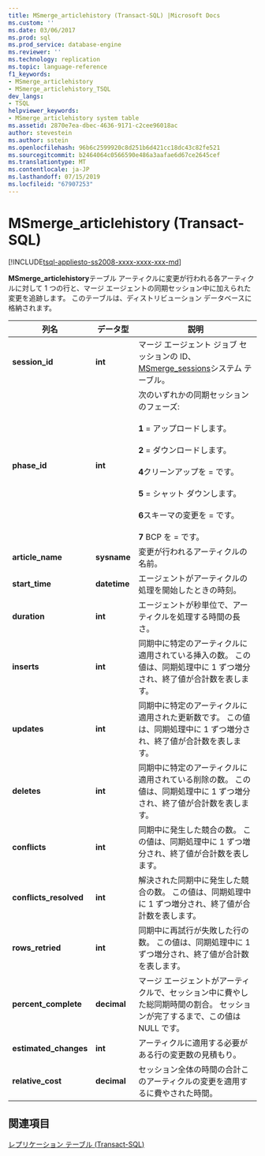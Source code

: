 ```yaml
---
title: MSmerge_articlehistory (Transact-SQL) |Microsoft Docs
ms.custom: ''
ms.date: 03/06/2017
ms.prod: sql
ms.prod_service: database-engine
ms.reviewer: ''
ms.technology: replication
ms.topic: language-reference
f1_keywords:
- MSmerge_articlehistory
- MSmerge_articlehistory_TSQL
dev_langs:
- TSQL
helpviewer_keywords:
- MSmerge_articlehistory system table
ms.assetid: 2870e7ea-dbec-4636-9171-c2cee96018ac
author: stevestein
ms.author: sstein
ms.openlocfilehash: 96b6c2599920c8d251b6d421cc18dc43c82fe521
ms.sourcegitcommit: b2464064c0566590e486a3aafae6d67ce2645cef
ms.translationtype: MT
ms.contentlocale: ja-JP
ms.lasthandoff: 07/15/2019
ms.locfileid: "67907253"
---
```

# <a name="msmerge_articlehistory-transact-sql"></a>MSmerge_articlehistory (Transact-SQL)
[!INCLUDE[tsql-appliesto-ss2008-xxxx-xxxx-xxx-md](../../includes/tsql-appliesto-ss2008-xxxx-xxxx-xxx-md.md)]

  **MSmerge_articlehistory**テーブル アーティクルに変更が行われる各アーティクルに対して 1 つの行と、マージ エージェントの同期セッション中に加えられた変更を追跡します。 このテーブルは、ディストリビューション データベースに格納されます。  
  
|列名|データ型|説明|  
|-----------------|---------------|-----------------|  
|**session_id**|**int**|マージ エージェント ジョブ セッションの ID、 [MSmerge_sessions](../../relational-databases/system-tables/msmerge-sessions-transact-sql.md)システム テーブル。|  
|**phase_id**|**int**|次のいずれかの同期セッションのフェーズ:<br /><br /> **1** = アップロードします。<br /><br /> **2** = ダウンロードします。<br /><br /> **4**クリーンアップを = です。<br /><br /> **5** = シャット ダウンします。<br /><br /> **6**スキーマの変更を = です。<br /><br /> **7** BCP を = です。|  
|**article_name**|**sysname**|変更が行われるアーティクルの名前。|  
|**start_time**|**datetime**|エージェントがアーティクルの処理を開始したときの時刻。|  
|**duration**|**int**|エージェントが秒単位で、アーティクルを処理する時間の長さ。|  
|**inserts**|**int**|同期中に特定のアーティクルに適用されている挿入の数。 この値は、同期処理中に 1 ずつ増分され、終了値が合計数を表します。|  
|**updates**|**int**|同期中に特定のアーティクルに適用された更新数です。 この値は、同期処理中に 1 ずつ増分され、終了値が合計数を表します。|  
|**deletes**|**int**|同期中に特定のアーティクルに適用されている削除の数。 この値は、同期処理中に 1 ずつ増分され、終了値が合計数を表します。|  
|**conflicts**|**int**|同期中に発生した競合の数。 この値は、同期処理中に 1 ずつ増分され、終了値が合計数を表します。|  
|**conflicts_resolved**|**int**|解決された同期中に発生した競合の数。 この値は、同期処理中に 1 ずつ増分され、終了値が合計数を表します。|  
|**rows_retried**|**int**|同期中に再試行が失敗した行の数。 この値は、同期処理中に 1 ずつ増分され、終了値が合計数を表します。|  
|**percent_complete**|**decimal**|マージ エージェントがアーティクルで、セッション中に費やした総同期時間の割合。 セッションが完了するまで、この値は NULL です。|  
|**estimated_changes**|**int**|アーティクルに適用する必要がある行の変更数の見積もり。|  
|**relative_cost**|**decimal**|セッション全体の時間の合計このアーティクルの変更を適用するに費やされた時間。|  
  
## <a name="see-also"></a>関連項目  
 [レプリケーション テーブル &#40;Transact-SQL&#41;](../../relational-databases/system-tables/replication-tables-transact-sql.md)  
  
  
